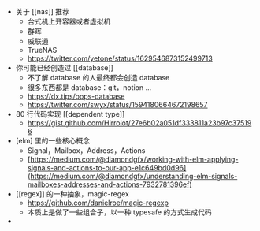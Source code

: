 - 关于 [[nas]] 推荐
	- 台式机上开容器或者虚拟机
	- 群晖
	- 威联通
	- TrueNAS
	- https://twitter.com/yetone/status/1629546873152499713
- 你可能已经创造过 [[database]]
	- 不了解 database 的人最终都会创造 database
	- 很多东西都是 database：git，notion ...
	- https://dx.tips/oops-database
	- https://twitter.com/swyx/status/1594180664672198657
- 80 行代码实现 [[dependent type]]
	- https://gist.github.com/Hirrolot/27e6b02a051df333811a23b97c375196
- [elm] 里的一些核心概念
	- Signal，Mailbox，Address，Actions
	- [https://medium.com/@diamondgfx/working-with-elm-applying-signals-and-actions-to-our-app-e1c649bd0d96](https://medium.com/@diamondgfx/understanding-elm-signals-mailboxes-addresses-and-actions-7932781396ef)
- [[regex]] 的一种抽象，magic-regex
	- https://github.com/danielroe/magic-regexp
	- 本质上是做了一些组合子，以一种 typesafe 的方式生成代码
-